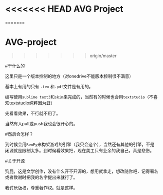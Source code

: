 <<<<<<< HEAD
AVG Project
=============================================
=======
# AVG-project
>>>>>>> origin/master

#干什么的

这里只是一个版本控制的地方（对onedrive不能版本控制很不满意）

基本上有用的只有 `.tex` 和`.pdf`文件是有用的。

编写使用`sublime text3`和`skim`来完成的，当然有的时候也会用`textstudio`（不喜欢textstudio纯粹因为丑）

先看看效果，不行就不用了。

当然有人pull或push我也会很开心的。

#然后会怎样？

到时候会用`RenPy`来构架游戏的引擎（我只会这个），当然还有其他的引擎，不是闭源就是限制太多。到时候看效果把，现在美工只有业余的我自己，真是悲伤。

#关于开源

狗屁，这是文学创作，没有什么开不开源的，想用就拿走，想改随你吧，记得署名或者致谢时把我的名字提出来就行了。

我讨厌版权，尊重著作权。就是这样。

